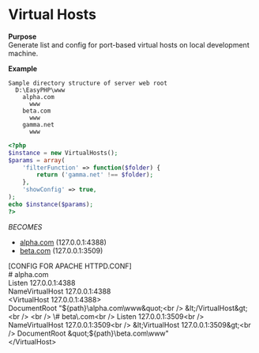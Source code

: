 Virtual Hosts
=============

**Purpose**<br />
Generate list and config for port-based virtual hosts on local development machine.

**Example**<br />
```
Sample directory structure of server web root
  D:\EasyPHP\www
    alpha.com
      www
    beta.com
      www
    gamma.net
      www
```
```php
<?php
$instance = new VirtualHosts();
$params = array(
    'filterFunction' => function($folder) {
        return ('gamma.net' !== $folder);
    },
    'showConfig' => true,
);
echo $instance($params);
?>
```
_BECOMES_
<ul>
  <li><a href="http://127.0.0.1:4388">alpha.com</a> (127.0.0.1:4388)</li>
  <li><a href="http://127.0.0.1:3509">beta.com</a> (127.0.0.1:3509)</li>
</ul>

[CONFIG FOR APACHE HTTPD.CONF]<br />
\# alpha\.com<br />
Listen 127.0.0.1:4388<br />
NameVirtualHost 127.0.0.1:4388<br />
&lt;VirtualHost 127.0.0.1:4388&gt;<br />
  DocumentRoot &quot;${path}\alpha.com\www&quot;<br />
&lt;/VirtualHost&gt;<br />
<br />
\# beta\.com<br />
Listen 127.0.0.1:3509<br />
NameVirtualHost 127.0.0.1:3509<br />
&lt;VirtualHost 127.0.0.1:3509&gt;<br />
  DocumentRoot &quot;${path}\beta.com\www&quot;<br />
&lt;/VirtualHost&gt;<br />
<br />